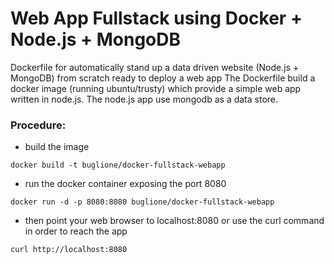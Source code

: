# Web App Fullstack using Docker + Node.js + MongoDB

Dockerfile for automatically stand up a data driven website (Node.js + MongoDB) from scratch ready to deploy a web app
The Dockerfile build a docker image (running ubuntu/trusty) which provide a simple web app written in node.js. The node.js app use mongodb as a data store.

### Procedure:
* build the image

`docker build -t buglione/docker-fullstack-webapp`

* run the docker container exposing the port 8080

`docker run -d -p 8080:8080 buglione/docker-fullstack-webapp`

* then point your web browser to localhost:8080 or use the curl command in order to reach the app

`curl http://localhost:8080`


